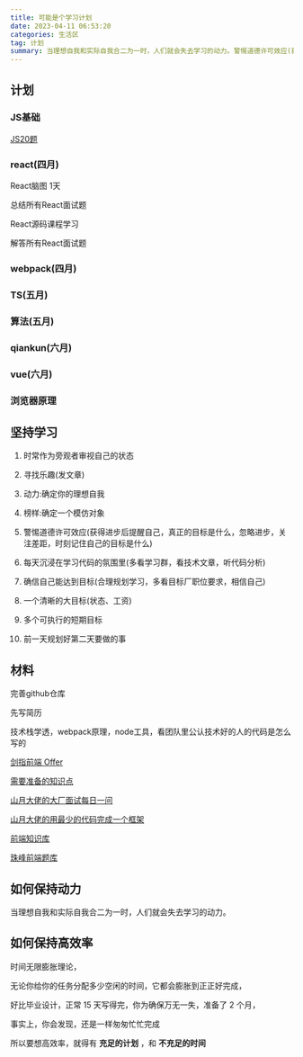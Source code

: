 ```yaml
---
title: 可能是个学习计划
date: 2023-04-11 06:53:20
categories: 生活区
tag: 计划
summary: 当理想自我和实际自我合二为一时，人们就会失去学习的动力。警惕道德许可效应(获得进步后提醒自己，真正的目标是什么，忽略进步，关注差距，时刻记住自己的目标是什么)。
---
```


## 计划

### JS基础

[JS20题](https://juejin.cn/post/7176644710847479869)

### react(四月)

React脑图 1天

总结所有React面试题

React源码课程学习

解答所有React面试题

### webpack(四月)

### TS(五月)

### 算法(五月)

### qiankun(六月)

### vue(六月)

### 浏览器原理






## 坚持学习

1. 时常作为旁观者审视自己的状态

2. 寻找乐趣(发文章)

3. 动力:确定你的理想自我

4. 榜样:确定一个模仿对象

5. 警惕道德许可效应(获得进步后提醒自己，真正的目标是什么，忽略进步，关注差距，时刻记住自己的目标是什么)

6. 每天沉浸在学习代码的氛围里(多看学习群，看技术文章，听代码分析)

7. 确信自己能达到目标(合理规划学习，多看目标厂职位要求，相信自己)

8. 一个清晰的大目标(状态、工资)

9. 多个可执行的短期目标

10. 前一天规划好第二天要做的事

## 材料

完善github仓库

先写简历

技术栈学透，webpack原理，node工具，看团队里公认技术好的人的代码是怎么写的

[剑指前端 Offer](https://febook.hzfe.org/awesome-interview/)

[需要准备的知识点](https://segmentfault.com/a/1190000021761594)

[山月大佬的大厂面试每日一问](https://q.shanyue.tech/)

[山月大佬的用最少的代码完成一个框架](https://github.com/shfshanyue/mini-code)

[前端知识库](https://www.html5iq.com/600fe22e9ab55c133a956711.html)

[珠峰前端题库](https://cfz6pr2brp.feishu.cn/base/appiHELqQxL9uyOqlNjMQQhOEUI?table=tblMaffjeFYrLrQe&view=vewJHSwJVd)


## 如何保持动力

当理想自我和实际自我合二为一时，人们就会失去学习的动力。

## 如何保持高效率

时间无限膨胀理论，

无论你给你的任务分配多少空闲的时间，它都会膨胀到正正好完成，

好比毕业设计，正常 15 天写得完，你为确保万无一失，准备了 2 个月，

事实上，你会发现，还是一样匆匆忙忙完成

所以要想高效率，就得有 __充足的计划__ ，和 __不充足的时间__